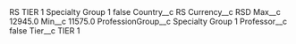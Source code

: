 <?xml version="1.0" encoding="UTF-8"?>
<CustomMetadata xmlns="http://soap.sforce.com/2006/04/metadata" xmlns:xsi="http://www.w3.org/2001/XMLSchema-instance" xmlns:xsd="http://www.w3.org/2001/XMLSchema">
    <label>RS TIER 1 Specialty Group 1</label>
    <protected>false</protected>
    <values>
        <field>Country__c</field>
        <value xsi:type="xsd:string">RS</value>
    </values>
    <values>
        <field>Currency__c</field>
        <value xsi:type="xsd:string">RSD</value>
    </values>
    <values>
        <field>Max__c</field>
        <value xsi:type="xsd:double">12945.0</value>
    </values>
    <values>
        <field>Min__c</field>
        <value xsi:type="xsd:double">11575.0</value>
    </values>
    <values>
        <field>ProfessionGroup__c</field>
        <value xsi:type="xsd:string">Specialty Group 1</value>
    </values>
    <values>
        <field>Professor__c</field>
        <value xsi:type="xsd:boolean">false</value>
    </values>
    <values>
        <field>Tier__c</field>
        <value xsi:type="xsd:string">TIER 1</value>
    </values>
</CustomMetadata>
